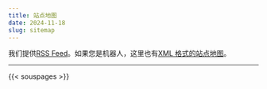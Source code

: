 ```yaml
---
title: 站点地图
date: 2024-11-18
slug: sitemap
---
```


我们提供[RSS Feed](../feed.xml)。如果您是机器人，这里也有[XML 格式的站点地图](../sitemap.xml)。

---

{{< souspages >}}
